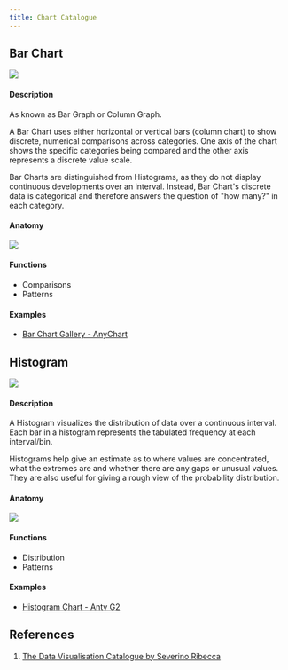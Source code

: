 ```yaml
---
title: Chart Catalogue
---
```


## Bar Chart

<Img w="750" src='https://cosmos-x.oss-cn-hangzhou.aliyuncs.com/nWKBL2.jpg' />

#### Description

As known as Bar Graph or Column Graph.

A Bar Chart uses either horizontal or vertical bars (column chart) to show discrete, numerical comparisons across categories. One axis of the chart shows the specific categories being compared and the other axis represents a discrete value scale.

Bar Charts are distinguished from Histograms, as they do not display continuous developments over an interval. Instead, Bar Chart's discrete data is categorical and therefore answers the question of "how many?" in each category.

#### Anatomy

<Img  w="350" src='https://cosmos-x.oss-cn-hangzhou.aliyuncs.com/nigNkj.jpg' />

#### Functions

- Comparisons
- Patterns

#### Examples

- [Bar Chart Gallery - AnyChart](http://anychart.com/products/anychart/gallery/Bar_Charts/)

## Histogram

<Img w="750" src='https://cosmos-x.oss-cn-hangzhou.aliyuncs.com/LbiNvr.jpg' />

#### Description

A Histogram visualizes the distribution of data over a continuous interval. Each bar in a histogram represents the tabulated frequency at each interval/bin.

Histograms help give an estimate as to where values are concentrated, what the extremes are and whether there are any gaps or unusual values. They are also useful for giving a rough view of the probability distribution.

#### Anatomy

<Img  w="350" src='https://cosmos-x.oss-cn-hangzhou.aliyuncs.com/sWzAcj.jpg' />

#### Functions

- Distribution
- Patterns

#### Examples

- [Histogram Chart - Antv G2](https://antv-g2.gitee.io/en/examples/column/histogram#histogram)

## References

1. [The Data Visualisation Catalogue by Severino Ribecca](https://datavizcatalogue.com/index.html)
